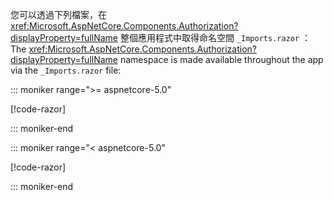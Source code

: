 <span data-ttu-id="f8f94-101">您可以透過下列檔案，在 <xref:Microsoft.AspNetCore.Components.Authorization?displayProperty=fullName> 整個應用程式中取得命名空間 `_Imports.razor` ：</span><span class="sxs-lookup"><span data-stu-id="f8f94-101">The <xref:Microsoft.AspNetCore.Components.Authorization?displayProperty=fullName> namespace is made available throughout the app via the `_Imports.razor` file:</span></span>

::: moniker range=">= aspnetcore-5.0"

[!code-razor[](imports-hosted-5x.razor?highlight=3)]

::: moniker-end

::: moniker range="< aspnetcore-5.0"

[!code-razor[](imports-hosted-3x.razor?highlight=3)]

::: moniker-end

